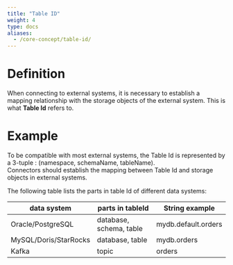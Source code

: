 ```yaml
---
title: "Table ID"
weight: 4
type: docs
aliases:
  - /core-concept/table-id/
---
```

<!--
Licensed to the Apache Software Foundation (ASF) under one
or more contributor license agreements.  See the NOTICE file
distributed with this work for additional information
regarding copyright ownership.  The ASF licenses this file
to you under the Apache License, Version 2.0 (the
"License"); you may not use this file except in compliance
with the License.  You may obtain a copy of the License at

  http://www.apache.org/licenses/LICENSE-2.0

Unless required by applicable law or agreed to in writing,
software distributed under the License is distributed on an
"AS IS" BASIS, WITHOUT WARRANTIES OR CONDITIONS OF ANY
KIND, either express or implied.  See the License for the
specific language governing permissions and limitations
under the License.
-->

# Definition
When connecting to external systems, it is necessary to establish a mapping relationship with the storage objects of the external system. This is what **Table Id** refers to.

# Example
To be compatible with most external systems, the Table Id is represented by a 3-tuple : (namespace, schemaName, tableName).   
Connectors should establish the mapping between Table Id and storage objects in external systems.

The following table lists the parts in table Id of different data systems:

| data system           | parts in tableId         | String example      |
|-----------------------|--------------------------|---------------------|
| Oracle/PostgreSQL     | database, schema, table  | mydb.default.orders |
| MySQL/Doris/StarRocks | database, table          | mydb.orders         |
| Kafka                 | topic                    | orders              |
